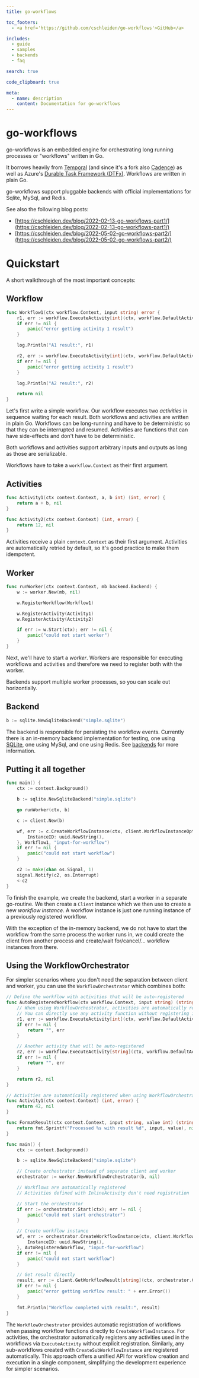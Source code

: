 ```yaml
---
title: go-workflows

toc_footers:
  - <a href='https://github.com/cschleiden/go-workflows'>GitHub</a>

includes:
  - guide
  - samples
  - backends
  - faq

search: true

code_clipboard: true

meta:
  - name: description
    content: Documentation for go-workflows
---
```


# go-workflows

go-workflows is an embedded engine for orchestrating long running processes or "workflows" written in Go.

It borrows heavily from [Temporal](https://github.com/temporalio/temporal) (and since it's a fork also [Cadence](https://github.com/uber/cadence)) as well as Azure's [Durable Task Framework (DTFx)](https://github.com/Azure/durabletask). Workflows are written in plain Go.

go-workflows support pluggable backends with official implementations for Sqlite, MySql, and Redis.

See also the following blog posts:

* [https://cschleiden.dev/blog/2022-02-13-go-workflows-part1/](https://cschleiden.dev/blog/2022-02-13-go-workflows-part1/)
* [https://cschleiden.dev/blog/2022-05-02-go-workflows-part2/](https://cschleiden.dev/blog/2022-05-02-go-workflows-part2/)

# Quickstart

A short walkthrough of the most important concepts:

## Workflow

```go
func Workflow1(ctx workflow.Context, input string) error {
	r1, err := workflow.ExecuteActivity[int](ctx, workflow.DefaultActivityOptions, Activity1, 35, 12).Get(ctx)
	if err != nil {
		panic("error getting activity 1 result")
	}

	log.Println("A1 result:", r1)

	r2, err := workflow.ExecuteActivity[int](ctx, workflow.DefaultActivityOptions, Activity2).Get(ctx)
	if err != nil {
		panic("error getting activity 1 result")
	}

	log.Println("A2 result:", r2)

	return nil
}
```

Let's first write a simple workflow. Our workflow executes two _activities_ in sequence waiting for each result. Both workflows and activities are written in plain Go. Workflows can be long-running and have to be deterministic so that they can be interrupted and resumed. Activities are functions that can have side-effects and don't have to be deterministic.

Both workflows and activities support arbitrary inputs and outputs as long as those are serializable.

Workflows have to take a `workflow.Context` as their first argument.

## Activities

```go
func Activity1(ctx context.Context, a, b int) (int, error) {
	return a + b, nil
}

func Activity2(ctx context.Context) (int, error) {
	return 12, nil
}
```

Activities receive a plain `context.Context` as their first argument. Activities are automatically retried by default, so it's good practice to make them idempotent.

## Worker

```go
func runWorker(ctx context.Context, mb backend.Backend) {
	w := worker.New(mb, nil)

	w.RegisterWorkflow(Workflow1)

	w.RegisterActivity(Activity1)
	w.RegisterActivity(Activity2)

	if err := w.Start(ctx); err != nil {
		panic("could not start worker")
	}
}
```

Next, we'll have to start a _worker_. Workers are responsible for executing workflows and activities and therefore we need to register both with the worker.

Backends support multiple worker processes, so you can scale out horizontially.

## Backend

```go
b := sqlite.NewSqliteBackend("simple.sqlite")
```

The backend is responsible for persisting the workflow events. Currently there is an in-memory backend implementation for testing, one using [SQLite](http://sqlite.org), one using MySql, and one using Redis. See [backends](#backends) for more information.

## Putting it all together

```go
func main() {
	ctx := context.Background()

	b := sqlite.NewSqliteBackend("simple.sqlite")

	go runWorker(ctx, b)

	c := client.New(b)

	wf, err := c.CreateWorkflowInstance(ctx, client.WorkflowInstanceOptions{
		InstanceID: uuid.NewString(),
	}, Workflow1, "input-for-workflow")
	if err != nil {
		panic("could not start workflow")
	}

	c2 := make(chan os.Signal, 1)
	signal.Notify(c2, os.Interrupt)
	<-c2
}
```

To finish the example, we create the backend, start a worker in a separate go-routine. We then create a `Client` instance which we then  use to create a new _workflow instance_. A workflow instance is just one running instance of a previously registered workflow.

With the exception of the in-memory backend, we do not have to start the workflow from the same process the worker runs in, we could create the client from another process and create/wait for/cancel/... workflow instances from there.

## Using the WorkflowOrchestrator

For simpler scenarios where you don't need the separation between client and worker, you can use the `WorkflowOrchestrator` which combines both:

```go
// Define the workflow with activities that will be auto-registered
func AutoRegisteredWorkflow(ctx workflow.Context, input string) (string, error) {
	// When using WorkflowOrchestrator, activities are automatically registered
	// You can directly use any activity function without registering it first
	r1, err := workflow.ExecuteActivity[int](ctx, workflow.DefaultActivityOptions, Activity1).Get(ctx)
	if err != nil {
		return "", err
	}

	// Another activity that will be auto-registered
	r2, err := workflow.ExecuteActivity[string](ctx, workflow.DefaultActivityOptions, FormatResult, input, r1).Get(ctx)
	if err != nil {
		return "", err
	}

	return r2, nil
}

// Activities are automatically registered when using WorkflowOrchestrator
func Activity1(ctx context.Context) (int, error) {
	return 42, nil
}

func FormatResult(ctx context.Context, input string, value int) (string, error) {
	return fmt.Sprintf("Processed %s with result %d", input, value), nil
}

func main() {
	ctx := context.Background()

	b := sqlite.NewSqliteBackend("simple.sqlite")

	// Create orchestrator instead of separate client and worker
	orchestrator := worker.NewWorkflowOrchestrator(b, nil)

	// Workflows are automatically registered
	// Activities defined with InlineActivity don't need registration

	// Start the orchestrator
	if err := orchestrator.Start(ctx); err != nil {
		panic("could not start orchestrator")
	}

	// Create workflow instance
	wf, err := orchestrator.CreateWorkflowInstance(ctx, client.WorkflowInstanceOptions{
		InstanceID: uuid.NewString(),
	}, AutoRegisteredWorkflow, "input-for-workflow")
	if err != nil {
		panic("could not start workflow")
	}

	// Get result directly
	result, err := client.GetWorkflowResult[string](ctx, orchestrator.Client, wf, 5*time.Second)
	if err != nil {
		panic("error getting workflow result: " + err.Error())
	}

	fmt.Println("Workflow completed with result:", result)
}
```

The `WorkflowOrchestrator` provides automatic registration of workflows when passing workflow functions directly to `CreateWorkflowInstance`. For activities, the orchestrator automatically registers any activities used in the workflows via `ExecuteActivity` without explicit registration. Similarly, any sub-workflows created with `CreateSubWorkflowInstance` are registered automatically. This approach offers a unified API for workflow creation and execution in a single component, simplifying the development experience for simpler scenarios.

